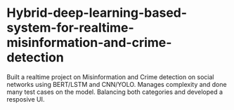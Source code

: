 # Hybrid-deep-learning-based-system-for-realtime-misinformation-and-crime-detection


Built a realtime project on Misinformation and Crime detection on social networks using BERT/LSTM and CNN/YOLO.
Manages complexity and done many test cases on the model. Balancing both categories and developed a resposive UI.
